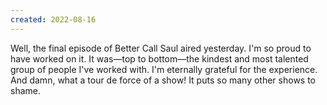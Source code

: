 ```yaml
---
created: 2022-08-16
---
```

Well, the final episode of Better Call Saul aired yesterday. I'm so proud to have worked on it. It was—top to bottom—the kindest and most talented group of people I've worked with. I'm eternally grateful for the experience. And damn, what a tour de force of a show! It puts so many other shows to shame.